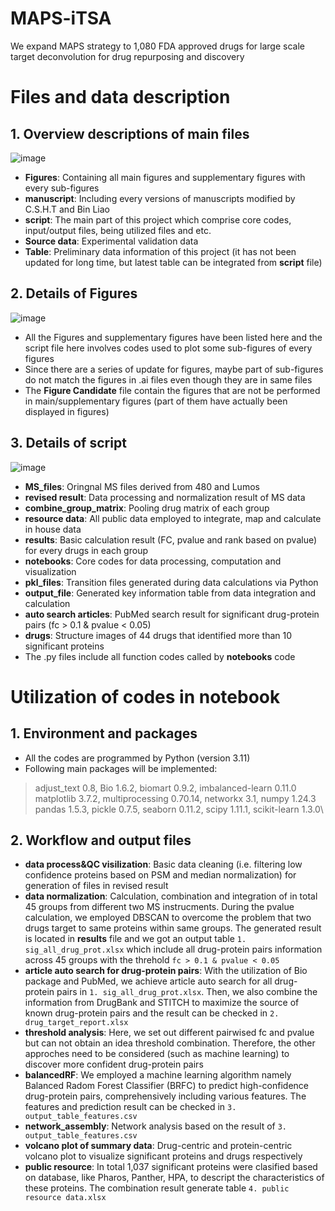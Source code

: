 # MAPS-iTSA
We expand MAPS strategy to 1,080 FDA approved drugs for large scale target deconvolution for drug repurposing and discovery

# Files and data description
## 1. Overview descriptions of main files
![image](https://github.com/user-attachments/assets/08079b4d-a3f5-443f-9bea-e9d4cfe7249c)
+ **Figures**: Containing all main figures and supplementary figures with every sub-figures
+ **manuscript**: Including every versions of manuscripts modified by C.S.H.T and Bin Liao
+ **script**: The main part of this project which comprise core codes, input/output files, being utilized files and etc.
+ **Source data**: Experimental validation data
+ **Table**: Preliminary data information of this project (it has not been updated for long time, but latest table can be integrated from **script** file)
## 2. Details of Figures
![image](https://github.com/user-attachments/assets/d0361170-6f78-4417-94ee-120380ad7868)
+ All the Figures and supplementary figures have been listed here and the script file here involves codes used to plot some sub-figures of every figures
+ Since there are a series of update for figures, maybe part of sub-figures do not match the figures in .ai files even though they are in same files
+ The **Figure Candidate** file contain the figures that are not be performed in main/supplementary figures (part of them have actually been displayed in figures)
## 3. Details of script
![image](https://github.com/user-attachments/assets/f898440e-90f3-42f8-9232-171d04d3c491)
+ **MS_files**: Oringnal MS files derived from 480 and Lumos
+ **revised result**: Data processing and normalization result of MS data
+ **combine_group_matrix**: Pooling drug matrix of each group
+ **resource data**: All public data employed to integrate, map and calculate in house data
+ **results**: Basic calculation result (FC, pvalue and rank based on pvalue) for every drugs in each group
+ **notebooks**: Core codes for data processing, computation and visualization
+ **pkl_files**: Transition files generated during data calculations via Python
+ **output_file**: Generated key information table from data integration and calculation
+ **auto search articles**: PubMed search result for significant drug-protein pairs (fc > 0.1 & pvalue < 0.05)
+ **drugs**: Structure images of 44 drugs that identified more than 10 significant proteins
+ The .py files include all function codes called by **notebooks** code
# Utilization of codes in notebook
## 1. Environment and packages
+ All the codes are programmed by Python (version 3.11)
+ Following main packages will be implemented:
> adjust_text 0.8, Bio 1.6.2, biomart 0.9.2, imbalanced-learn 0.11.0\
> matplotlib 3.7.2, multiprocessing 0.70.14, networkx 3.1, numpy 1.24.3\
> pandas 1.5.3, pickle 0.7.5, seaborn 0.11.2, scipy 1.11.1, scikit-learn 1.3.0\
## 2. Workflow and output files
+ **data process&QC visilization**: Basic data cleaning (i.e. filtering low confidence proteins based on PSM and median normalization) for generation of files in revised result
+ **data normalization**: Calculation, combination and integration of in total 45 groups from different two MS instrucments. During the pvalue calculation, we employed DBSCAN to overcome the problem that two drugs target to same proteins within same groups. The generated result is located in **results** file and we got an output table `1. sig_all_drug_prot.xlsx` which include all drug-protein pairs information across 45 groups with the threhold `fc > 0.1 & pvalue < 0.05`
+ **article auto search for drug-protein pairs**: With the utilization of Bio package and PubMed, we achieve article auto search for all drug-protein pairs in `1. sig_all_drug_prot.xlsx`. Then, we also combine the information from DrugBank and STITCH to maximize the source of known drug-protein pairs and the result can be checked in `2. drug_target_report.xlsx`
+ **threshold analysis**: Here, we set out different pairwised fc and pvalue but can not obtain an idea threshold combination. Therefore, the other approches need to be considered (such as machine learning) to discover more confident drug-protein pairs
+ **balancedRF**: We employed a machine learning algorithm namely Balanced Radom Forest Classifier (BRFC) to predict high-confidence drug-protein pairs, comprehensively including various features. The features and prediction result can be checked in `3. output_table_features.csv`
+ **network_assembly**: Network analysis based on the result of `3. output_table_features.csv`
+ **volcano plot of summary data**: Drug-centric and protein-centric volcano plot to visualize significant proteins and drugs respectively
+ **public resource**: In total 1,037 significant proteins were clasified based on database, like Pharos, Panther, HPA, to descript the characteristics of these proteins. The combination result generate table `4. public resource data.xlsx`

